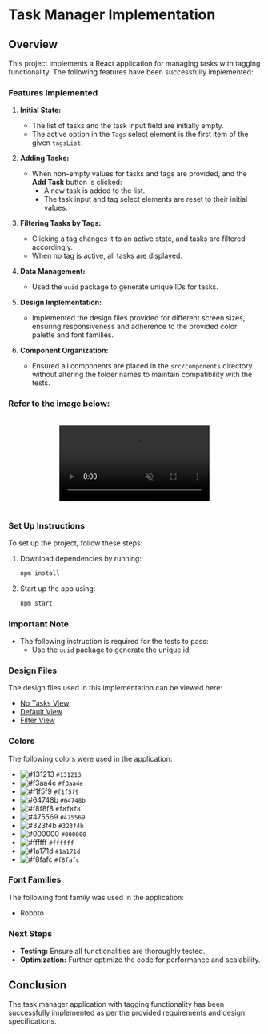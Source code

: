 # Task Manager Implementation

## Overview

This project implements a React application for managing tasks with tagging functionality. The following features have been successfully implemented:

### Features Implemented

1. **Initial State:**
   - The list of tasks and the task input field are initially empty.
   - The active option in the `Tags` select element is the first item of the given `tagsList`.

2. **Adding Tasks:**
   - When non-empty values for tasks and tags are provided, and the **Add Task** button is clicked:
     - A new task is added to the list.
     - The task input and tag select elements are reset to their initial values.

3. **Filtering Tasks by Tags:**
   - Clicking a tag changes it to an active state, and tasks are filtered accordingly.
   - When no tag is active, all tasks are displayed.

4. **Data Management:**
   - Used the `uuid` package to generate unique IDs for tasks.

5. **Design Implementation:**
   - Implemented the design files provided for different screen sizes, ensuring responsiveness and adherence to the provided color palette and font families.

6. **Component Organization:**
   - Ensured all components are placed in the `src/components` directory without altering the folder names to maintain compatibility with the tests.

### Refer to the image below:
<br>
<div style="text-align: center;">
  <video style="max-width:80%;box-shadow:0 2.8px 2.2px rgba(0, 0, 0, 0.12);outline:none;" loop="true" autoplay="autoplay" controls="controls" muted>
    <source src="https://assets.ccbp.in/frontend/content/react-js/my-tasks-output.mp4" type="video/mp4">
  </video>
</div>
<br/>

### Set Up Instructions

To set up the project, follow these steps:

1. Download dependencies by running:
   ```bash
   npm install
   ```

2. Start up the app using:
   ```bash
   npm start
   ```

### Important Note

- The following instruction is required for the tests to pass:
  - Use the `uuid` package to generate the unique id.

### Design Files

The design files used in this implementation can be viewed here:

- [No Tasks View](https://assets.ccbp.in/frontend/content/react-js/my-tasks-output-no-tasks-view.png)
- [Default View](https://assets.ccbp.in/frontend/content/react-js/my-tasks-output.png)
- [Filter View](https://assets.ccbp.in/frontend/content/react-js/my-tasks-output-filter-view.png)

### Colors

The following colors were used in the application:

- ![#131213](https://via.placeholder.com/15/131213/000000?text=+) `#131213`
- ![#f3aa4e](https://via.placeholder.com/15/f3aa4e/000000?text=+) `#f3aa4e`
- ![#f1f5f9](https://via.placeholder.com/15/f1f5f9/000000?text=+) `#f1f5f9`
- ![#64748b](https://via.placeholder.com/15/64748b/000000?text=+) `#64748b`
- ![#f8f8f8](https://via.placeholder.com/15/f8f8f8/000000?text=+) `#f8f8f8`
- ![#475569](https://via.placeholder.com/15/475569/000000?text=+) `#475569`
- ![#323f4b](https://via.placeholder.com/15/323f4b/000000?text=+) `#323f4b`
- ![#000000](https://via.placeholder.com/15/000000/000000?text=+) `#000000`
- ![#ffffff](https://via.placeholder.com/15/ffffff/000000?text=+) `#ffffff`
- ![#1a171d](https://via.placeholder.com/15/1a171d/000000?text=+) `#1a171d`
- ![#f8fafc](https://via.placeholder.com/15/f8fafc/000000?text=+) `#f8fafc`

### Font Families

The following font family was used in the application:

- Roboto

### Next Steps

- **Testing:** Ensure all functionalities are thoroughly tested.
- **Optimization:** Further optimize the code for performance and scalability.

## Conclusion

The task manager application with tagging functionality has been successfully implemented as per the provided requirements and design specifications.
